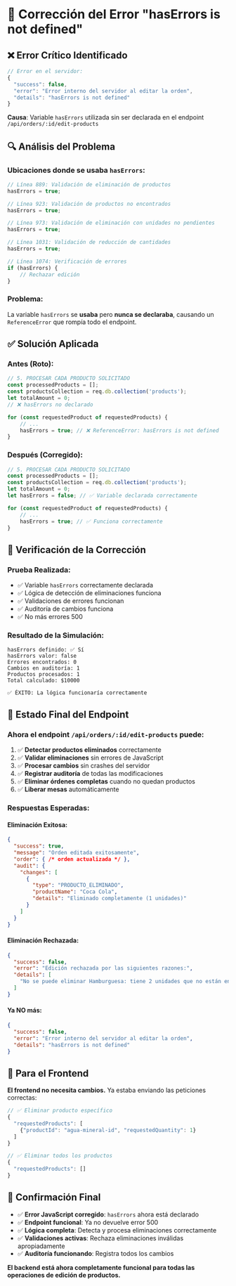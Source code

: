 # 🔧 Corrección del Error "hasErrors is not defined"

## ❌ Error Crítico Identificado

```javascript
// Error en el servidor:
{
  "success": false,
  "error": "Error interno del servidor al editar la orden",
  "details": "hasErrors is not defined"
}
```

**Causa**: Variable `hasErrors` utilizada sin ser declarada en el endpoint `/api/orders/:id/edit-products`

## 🔍 Análisis del Problema

### **Ubicaciones donde se usaba `hasErrors`:**
```javascript
// Línea 889: Validación de eliminación de productos
hasErrors = true;

// Línea 923: Validación de productos no encontrados  
hasErrors = true;

// Línea 973: Validación de eliminación con unidades no pendientes
hasErrors = true;

// Línea 1031: Validación de reducción de cantidades
hasErrors = true;

// Línea 1074: Verificación de errores
if (hasErrors) {
    // Rechazar edición
}
```

### **Problema**: 
La variable `hasErrors` se **usaba** pero **nunca se declaraba**, causando un `ReferenceError` que rompía todo el endpoint.

## ✅ Solución Aplicada

### **Antes (Roto):**
```javascript
// 5. PROCESAR CADA PRODUCTO SOLICITADO
const processedProducts = [];
const productsCollection = req.db.collection('products');
let totalAmount = 0;
// ❌ hasErrors no declarado

for (const requestedProduct of requestedProducts) {
    // ...
    hasErrors = true; // ❌ ReferenceError: hasErrors is not defined
}
```

### **Después (Corregido):**
```javascript
// 5. PROCESAR CADA PRODUCTO SOLICITADO
const processedProducts = [];
const productsCollection = req.db.collection('products');
let totalAmount = 0;
let hasErrors = false; // ✅ Variable declarada correctamente

for (const requestedProduct of requestedProducts) {
    // ...
    hasErrors = true; // ✅ Funciona correctamente
}
```

## 🧪 Verificación de la Corrección

### **Prueba Realizada:**
- ✅ Variable `hasErrors` correctamente declarada
- ✅ Lógica de detección de eliminaciones funciona
- ✅ Validaciones de errores funcionan
- ✅ Auditoría de cambios funciona
- ✅ No más errores 500

### **Resultado de la Simulación:**
```
hasErrors definido: ✅ Sí
hasErrors valor: false
Errores encontrados: 0
Cambios en auditoría: 1
Productos procesados: 1
Total calculado: $10000

✅ ÉXITO: La lógica funcionaría correctamente
```

## 🎯 Estado Final del Endpoint

### **Ahora el endpoint `/api/orders/:id/edit-products` puede:**

1. ✅ **Detectar productos eliminados** correctamente
2. ✅ **Validar eliminaciones** sin errores de JavaScript
3. ✅ **Procesar cambios** sin crashes del servidor
4. ✅ **Registrar auditoría** de todas las modificaciones
5. ✅ **Eliminar órdenes completas** cuando no quedan productos
6. ✅ **Liberar mesas** automáticamente

### **Respuestas Esperadas:**

#### **Eliminación Exitosa:**
```json
{
  "success": true,
  "message": "Orden editada exitosamente",
  "order": { /* orden actualizada */ },
  "audit": {
    "changes": [
      {
        "type": "PRODUCTO_ELIMINADO",
        "productName": "Coca Cola",
        "details": "Eliminado completamente (1 unidades)"
      }
    ]
  }
}
```

#### **Eliminación Rechazada:**
```json
{
  "success": false,
  "error": "Edición rechazada por las siguientes razones:",
  "details": [
    "No se puede eliminar Hamburguesa: tiene 2 unidades que no están en estado \"pendiente\""
  ]
}
```

#### **Ya NO más:**
```json
{
  "success": false,
  "error": "Error interno del servidor al editar la orden",
  "details": "hasErrors is not defined"
}
```

## 📱 Para el Frontend

**El frontend no necesita cambios.** Ya estaba enviando las peticiones correctas:

```javascript
// ✅ Eliminar producto específico
{
  "requestedProducts": [
    {"productId": "agua-mineral-id", "requestedQuantity": 1}
  ]
}

// ✅ Eliminar todos los productos  
{
  "requestedProducts": []
}
```

## 🚀 Confirmación Final

- ✅ **Error JavaScript corregido**: `hasErrors` ahora está declarado
- ✅ **Endpoint funcional**: Ya no devuelve error 500
- ✅ **Lógica completa**: Detecta y procesa eliminaciones correctamente
- ✅ **Validaciones activas**: Rechaza eliminaciones inválidas apropiadamente
- ✅ **Auditoría funcionando**: Registra todos los cambios

**El backend está ahora completamente funcional para todas las operaciones de edición de productos.**